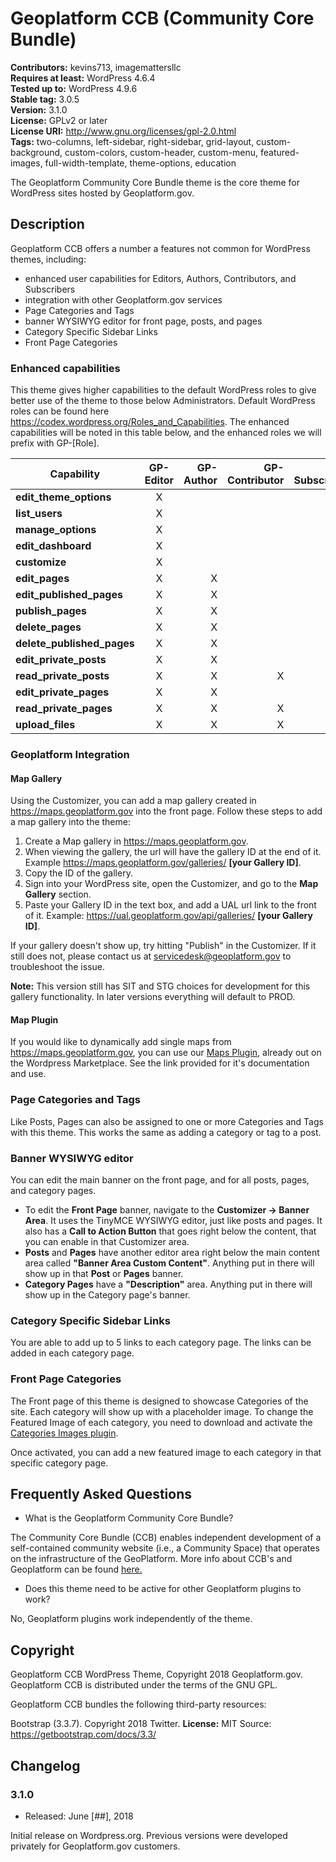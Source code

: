 # Geoplatform CCB (Community Core Bundle)

**Contributors:** kevins713, imagemattersllc  
**Requires at least:** WordPress 4.6.4  
**Tested up to:** WordPress 4.9.6  
**Stable tag:** 3.0.5   
**Version:** 3.1.0  
**License:** GPLv2 or later  
**License URI:** http://www.gnu.org/licenses/gpl-2.0.html  
**Tags:** two-columns, left-sidebar, right-sidebar, grid-layout, custom-background, custom-colors, custom-header, custom-menu, featured-images, full-width-template, theme-options, education

The Geoplatform Community Core Bundle theme is the core theme for WordPress sites hosted by Geoplatform.gov.

## Description

Geoplatform CCB offers a number a features not common for WordPress themes, including:

* enhanced user capabilities for Editors, Authors, Contributors, and Subscribers
* integration with other Geoplatform.gov services
* Page Categories and Tags
* banner WYSIWYG editor for front page, posts, and pages
* Category Specific Sidebar Links
* Front Page Categories  

### Enhanced capabilities

This theme gives higher capabilities to the default WordPress roles to give better use of the theme to those below Administrators. Default WordPress roles can be found here https://codex.wordpress.org/Roles_and_Capabilities. The enhanced capabilities will be noted in this table below, and the enhanced roles we will prefix with GP-[Role].

| Capability               |GP-Editor|GP-Author|GP-Contributor|GP-Subscriber|
|--------------------------|:-------:|--------:|-------------:|------------:|
|**edit_theme_options**    | X       |         |              |             |             
|**list_users**            | X       |         |              |             |              
|**manage_options**        | X       |         |              |             |               
|**edit_dashboard**        | X       |         |              |             |               
|**customize**             | X       |         |              |             |               
|**edit_pages**            | X       | X       |              |             |               
|**edit_published_pages**  | X       | X       |              |             |               
|**publish_pages**         | X       | X       |              |             |               
|**delete_pages**          | X       | X       |              |             |                
|**delete_published_pages**| X       | X       |              |             |                
|**edit_private_posts**    | X       | X       |              |             |                
|**read_private_posts**    | X       | X       | X            | X           |                
|**edit_private_pages**    | X       | X       |              |             |               
|**read_private_pages**    | X       | X       | X            | X           |                
|**upload_files**          | X       | X       | X            |             | |

### Geoplatform Integration
#### Map Gallery
Using the Customizer, you can add a map gallery created in https://maps.geoplatform.gov into the front page. Follow these steps to add a map gallery into the theme:

 1. Create a Map gallery in https://maps.geoplatform.gov.
 2. When viewing the gallery, the url will have the gallery ID at the end of it. Example https://maps.geoplatform.gov/galleries/ **[your Gallery ID]**.
 3. Copy the ID of the gallery.
 4. Sign into your WordPress site, open the Customizer, and go to the **Map Gallery** section.
 5. Paste your Gallery ID in the text box, and add a UAL url link to the front of it. Example: https://ual.geoplatform.gov/api/galleries/ **[your Gallery ID]**.

 If your gallery doesn't show up, try hitting "Publish" in the Customizer. If it still does not, please contact us at servicedesk@geoplatform.gov to troubleshoot the issue.

 **Note:** This version still has SIT and STG choices for development for this gallery functionality. In later versions everything will default to PROD.  

#### Map Plugin
If you would like to dynamically add single maps from https://maps.geoplatform.gov, you can use our [Maps Plugin](), already out on the Wordpress Marketplace. See the link provided for it's documentation and use.

### Page Categories and Tags
Like Posts, Pages can also be assigned to one or more Categories and Tags with this theme. This works the same as adding a category or tag to a post.

### Banner WYSIWYG editor
You can edit the main banner on the front page, and for all posts, pages, and category pages.

* To edit the **Front Page** banner, navigate to the **Customizer -> Banner Area**. It uses the TinyMCE WYSIWYG editor, just like posts and pages. It also has a **Call to Action Button** that goes right below the content, that you can enable in that Customizer area.
* **Posts** and **Pages** have another editor area right below the main content area called **"Banner Area Custom Content"**. Anything put in there will show up in that **Post** or **Pages** banner.
* **Category Pages** have a **"Description"** area. Anything put in there will show up in the Category page's banner.   

### Category Specific Sidebar Links
You are able to add up to 5 links to each category page. The links can be added in each category page.

### Front Page Categories
The Front page of this theme is designed to showcase Categories of the site. Each category will show up with a placeholder image. To change the Featured Image of each category, you need to download and activate the [Categories Images plugin](https://wordpress.org/plugins/categories-images/).

Once activated, you can add a new featured image to each category in that specific category page.

## Frequently Asked Questions

* What is the Geoplatform Community Core Bundle?

The Community Core Bundle (CCB) enables independent development of a self-contained community website (i.e., a Community Space) that operates on the infrastructure of the GeoPlatform. More info about CCB's and Geoplatform can be found [here.](https://www.geoplatform.gov/geoplatform-help/ccb/ccb-getting-started/#what_is_a_ccb)

* Does this theme need to be active for other Geoplatform plugins to work?

No, Geoplatform plugins work independently of the theme.


## Copyright

Geoplatform CCB WordPress Theme, Copyright 2018 Geoplatform.gov.
Geoplatform CCB is distributed under the terms of the GNU GPL.

Geoplatform CCB bundles the following third-party resources:

Bootstrap (3.3.7). Copyright 2018 Twitter.
**License:** MIT
Source: https://getbootstrap.com/docs/3.3/


## Changelog

### 3.1.0
* Released: June [##], 2018

Initial release on Wordpress.org. Previous versions were developed privately for Geoplatform.gov customers.
